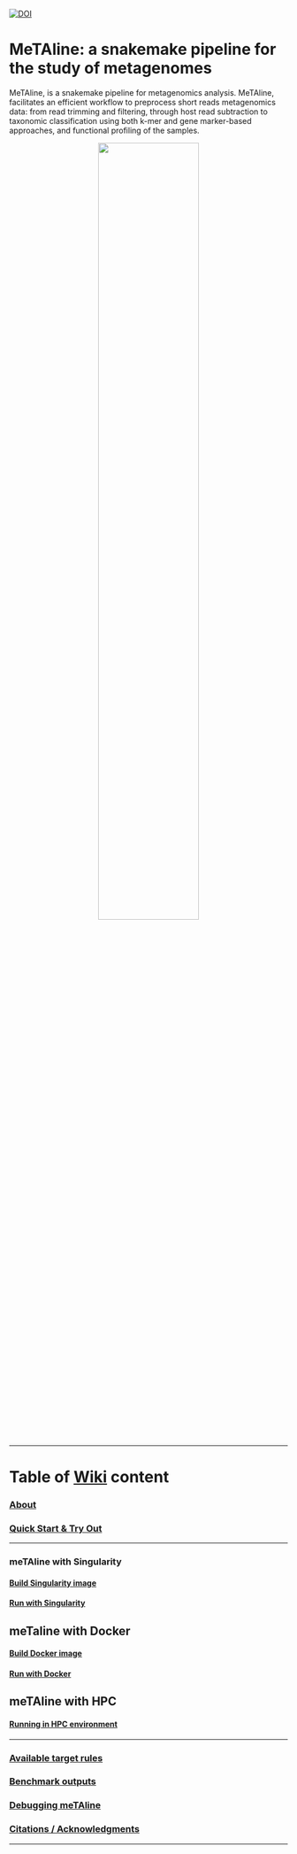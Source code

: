 [![DOI](https://zenodo.org/badge/431438117.svg)](https://zenodo.org/badge/latestdoi/431438117)

# MeTAline: a snakemake pipeline for the study of metagenomes <a id="metaline" />

MeTAline, is a snakemake pipeline for metagenomics analysis. MeTAline, facilitates an efficient workflow to preprocess short reads metagenomics data: from read trimming and filtering, through host read subtraction to taxonomic classification using both k-mer and gene marker-based approaches, and functional profiling of the samples.

<div align="center">
  <img src="https://github.com/user-attachments/assets/1c248a72-625f-480a-97ad-9022714a3dbc" width="60%" height="60%">
</div>

---

# Table of [Wiki](https://github.com/Gabaldonlab/meTAline/wiki/) content
### [About](https://github.com/Gabaldonlab/meTAline/wiki/MeTAline)
### [Quick Start & Try Out](https://github.com/Gabaldonlab/meTAline/wiki/Quick-Start-&-Try‐Out)

---

### meTAline with Singularity
#### [Build Singularity image](https://github.com/Gabaldonlab/meTAline/wiki/Build-meTAline-singularity-image)
#### [Run with Singularity](https://github.com/Gabaldonlab/meTAline/wiki/Run-meTAline-with-singularity)

## meTaline with Docker
#### [Build Docker image](https://github.com/Gabaldonlab/meTAline/wiki/Build-meTAline-docker-image)
#### [Run with Docker](https://github.com/Gabaldonlab/meTAline/wiki/Run-meTAline-with-docker)

## meTAline with HPC
#### [Running in HPC environment ](https://github.com/Gabaldonlab/meTAline/wiki/Run-meTAline-in-HPC-environment)

---

### [Available target rules](https://github.com/Gabaldonlab/meTAline/wiki/Available-target-rules)
### [Benchmark outputs](https://github.com/Gabaldonlab/meTAline/wiki/Benchmark-outputs)
### [Debugging meTAline](https://github.com/Gabaldonlab/meTAline/wiki/Debugging-meTAline)
### [Citations / Acknowledgments](https://github.com/Gabaldonlab/meTAline/wiki/Citations---Acknowledgments)

---
